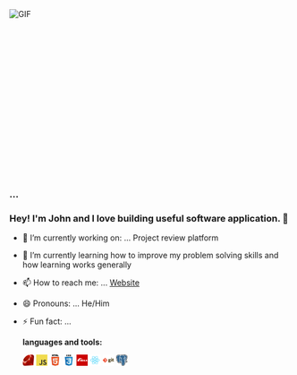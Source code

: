   <img align="right" alt="GIF" src="https://media-exp1.licdn.com/dms/image/C4D16AQFuOkLvIN1YHw/profile-displaybackgroundimage-shrink_350_1400/0/1620208822495?e=1651708800&v=beta&t=wmgxwU2bSy9pjS4xM6BqJ2eAieOJOHeb4E5B5Zj755A" width="100%" height="320" />


### ...


### Hey! I'm John and I love building useful software application. 👋




- 🔭 I’m currently working on: ... Project review platform
- 🌱 I’m currently learning how to improve my problem solving skills and how learning works generally
- 📫 How to reach me: ... [Website](https://www.codeyplus.com/)
- 😄 Pronouns: ... He/Him
- ⚡ Fun fact: ...


  **languages and tools:**  

  <code><img height="20" src="https://raw.githubusercontent.com/github/explore/80688e429a7d4ef2fca1e82350fe8e3517d3494d/topics/ruby/ruby.png"></code>
      <code><img height="20" src="https://raw.githubusercontent.com/github/explore/5c058a388828bb5fde0bcafd4bc867b5bb3f26f3/topics/javascript/javascript.png"></code>
  <code><img height="20" src="https://raw.githubusercontent.com/github/explore/80688e429a7d4ef2fca1e82350fe8e3517d3494d/topics/html/html.png"></code>
  <code><img height="20" src="https://raw.githubusercontent.com/github/explore/80688e429a7d4ef2fca1e82350fe8e3517d3494d/topics/css/css.png"></code>
  <code><img height="20" src="https://raw.githubusercontent.com/github/explore/80688e429a7d4ef2fca1e82350fe8e3517d3494d/topics/rails/rails.png"></code>
  <code><img height="20" src="https://raw.githubusercontent.com/github/explore/80688e429a7d4ef2fca1e82350fe8e3517d3494d/topics/react/react.png"></code>
    <code><img height="20" src="https://raw.githubusercontent.com/github/explore/80688e429a7d4ef2fca1e82350fe8e3517d3494d/topics/git/git.png"></code>
  <code><img height="20" src="https://raw.githubusercontent.com/github/explore/80688e429a7d4ef2fca1e82350fe8e3517d3494d/topics/postgresql/postgresql.png"></code>
 </code>
 




